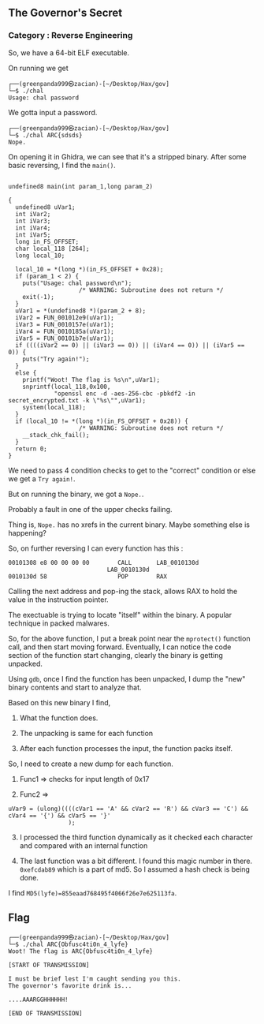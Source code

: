 ## The Governor's Secret
### Category : Reverse Engineering

So, we have a 64-bit ELF executable. 

On running we get

```
┌──(greenpanda999㉿zacian)-[~/Desktop/Hax/gov]
└─$ ./chal
Usage: chal password
```

We gotta input a password.

```
┌──(greenpanda999㉿zacian)-[~/Desktop/Hax/gov]
└─$ ./chal ARC{sdsds} 
Nope.
```

On opening it in Ghidra, we can see that it's a stripped binary. After some basic reversing, I find the `main()`.

```

undefined8 main(int param_1,long param_2)

{
  undefined8 uVar1;
  int iVar2;
  int iVar3;
  int iVar4;
  int iVar5;
  long in_FS_OFFSET;
  char local_118 [264];
  long local_10;
  
  local_10 = *(long *)(in_FS_OFFSET + 0x28);
  if (param_1 < 2) {
    puts("Usage: chal password\n");
                    /* WARNING: Subroutine does not return */
    exit(-1);
  }
  uVar1 = *(undefined8 *)(param_2 + 8);
  iVar2 = FUN_001012e9(uVar1);
  iVar3 = FUN_0010157e(uVar1);
  iVar4 = FUN_0010185a(uVar1);
  iVar5 = FUN_00101b7e(uVar1);
  if ((((iVar2 == 0) || (iVar3 == 0)) || (iVar4 == 0)) || (iVar5 == 0)) {
    puts("Try again!");
  }
  else {
    printf("Woot! The flag is %s\n",uVar1);
    snprintf(local_118,0x100,
             "openssl enc -d -aes-256-cbc -pbkdf2 -in secret_encrypted.txt -k \"%s\"",uVar1);
    system(local_118);
  }
  if (local_10 != *(long *)(in_FS_OFFSET + 0x28)) {
                    /* WARNING: Subroutine does not return */
    __stack_chk_fail();
  }
  return 0;
}
```

We need to pass 4 condition checks to get to the "correct" condition or else we get a `Try again!`.

But on running the binary, we got a `Nope.`.

Probably a fault in one of the upper checks failing.

Thing is, `Nope.` has no xrefs in the current binary. Maybe something else is happening?

So, on further reversing I can every function has this :

```
00101308 e8 00 00 00 00        CALL       LAB_0010130d
                            LAB_0010130d 
0010130d 58                    POP        RAX
```

Calling the next address and pop-ing the stack, allows RAX to hold the value in the instruction pointer.

The exectuable is trying to locate "itself" within the binary. A popular technique in packed malwares.

So, for the above function, I put a break point near the `mprotect()` function call, and then start moving forward. Eventually, I can notice the code section of the function start changing, clearly the binary is getting unpacked. 

Using `gdb`, once I find the function has been unpacked, I dump the "new" binary contents and start to analyze that.

Based on this new binary I find, 

1. What the function does.

2. The unpacking is same for each function

3. After each function processes the input, the function packs itself.


So, I need to create a new dump for each function.

1. Func1 => checks for input length of 0x17

2. Func2 =>   

```
uVar9 = (ulong)((((cVar1 == 'A' && cVar2 == 'R') && cVar3 == 'C') && cVar4 == '{') && cVar5 == '}'
                 );
```

3. I processed the third function dynamically as it checked each character and compared with an internal function

4. The last function was a bit different. I found this magic number in there. `0xefcdab89` which is a part of md5. So I assumed a hash check is being done. 

I find `MD5(lyfe)=855eaad768495f4066f26e7e625113fa`.


## Flag 

```
┌──(greenpanda999㉿zacian)-[~/Desktop/Hax/gov]
└─$ ./chal ARC{Obfusc4ti0n_4_lyfe}
Woot! The flag is ARC{Obfusc4ti0n_4_lyfe}

[START OF TRANSMISSION]

I must be brief lest I'm caught sending you this. 
The governor's favorite drink is...

....AAARGGHHHHHH! 

[END OF TRANSMISSION]
```